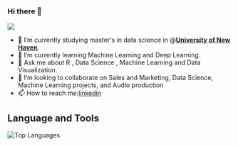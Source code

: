### Hi there 👋

![](https://komarev.com/ghpvc/?username=Dpakkk&color=green)

- 🔭 I’m currently studying master's in data science in @[**University of New Haven**](https://www.newhaven.edu).
- 🌱 I’m currently learning Machine Learning and Deep Learning.
- 💬 Ask me about R , Data Science , Machine Learning and Data Visualization.
- 👯 I’m looking to collaborate on Sales and Marketing, Data Science, Machine Learning projects, and Audio production
- 📫 How to reach me:[linkedin](https://www.linkedin.com/in/bikpo/)


## **Language and Tools**

![Top Languages](https://github-readme-stats.vercel.app/api/top-langs/?username=Dpakkk&theme=graywhite)
